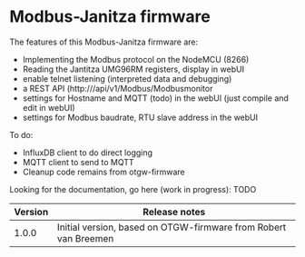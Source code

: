 # Modbus-Janitza firmware



The features of this Modbus-Janitza firmware are:
- Implementing the Modbus protocol on the NodeMCU (8266)
- Reading the Jantitza UMG96RM registers, display in webUI
- enable telnet listening (interpreted data and debugging)
- a REST API (http://<ip>/api/v1/Modbus/Modbusmonitor
- settings for Hostname and MQTT (todo) in the webUI (just compile and edit in webUI)
- settings for Modbus baudrate, RTU slave address in the webUI

To do:
- InfluxDB client to do direct logging 
- MQTT client to send to MQTT
- Cleanup code remains from otgw-firmware


Looking for the documentation, go here (work in progress):  TODO

| Version | Release notes |
|-|-|
| 1.0.0 | Initial version, based on OTGW-firmware from Robert van Breemen|
